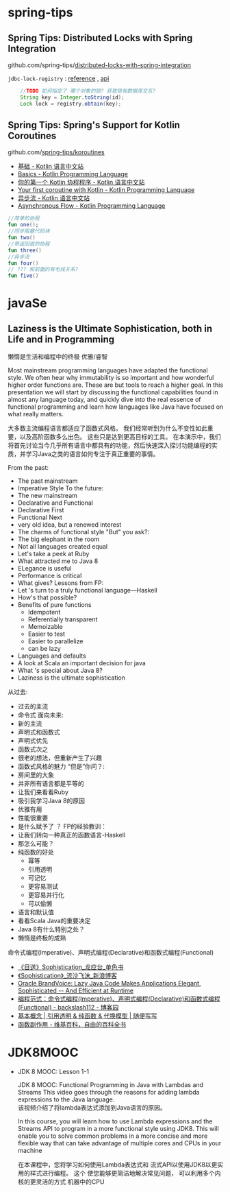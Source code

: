 




# spring-tips


## Spring Tips: Distributed Locks with Spring Integration

github.com/spring-tips/[distributed-locks-with-spring-integration](https://github.com/spring-tips/distributed-locks-with-spring-integration)


`jdbc-lock-registry` : 
[reference](https://docs.spring.io/spring-integration/reference/html/jdbc.html#jdbc-lock-registry) , 
[api](https://docs.spring.io/spring-integration/api/org/springframework/integration/jdbc/lock/JdbcLockRegistry.html)




```java
    //TODO 如何指定了 哪个对象的锁? 获取锁有数据库交互?
    String key = Integer.toString(id);
	Lock lock = registry.obtain(key);
```


## Spring Tips: Spring's Support for Kotlin Coroutines

github.com/[spring-tips/koroutines](https://github.com/spring-tips/koroutines)

 - [基础 - Kotlin 语言中文站](https://www.kotlincn.net/docs/reference/coroutines/basics.html)
 - [Basics - Kotlin Programming Language](https://kotlinlang.org/docs/reference/coroutines/basics.html)
 - [你的第一个 Kotlin 协程程序 - Kotlin 语言中文站](https://www.kotlincn.net/docs/tutorials/coroutines/coroutines-basic-jvm.html)
 - [Your first coroutine with Kotlin - Kotlin Programming Language](https://kotlinlang.org/docs/tutorials/coroutines/coroutines-basic-jvm.html)
 - [异步流 - Kotlin 语言中文站](https://www.kotlincn.net/docs/reference/coroutines/flow.html)
 - [Asynchronous Flow - Kotlin Programming Language](https://kotlinlang.org/docs/reference/coroutines/flow.html)


```kotlin
//简单的协程
fun one();
//同步阻塞代码块
fun two()
//带返回值的协程
fun three()
//异步流
fun four()
// ??? 和前面的有毛线关系?
fun five() 
```



# javaSe


## Laziness is the Ultimate Sophistication, both in Life and in Programming

懒惰是生活和编程中的终极 优雅/睿智

Most mainstream programming languages have adapted the functional style. We often hear why immutability is so important and how wonderful higher order functions are. These are but tools to reach a higher goal. In this presentation we will start by discussing the functional capabilities found in almost any language today, and quickly dive into the real essence of functional programming and learn how languages like Java have focused on what really matters.

大多数主流编程语言都适应了函数式风格。 我们经常听到为什么不变性如此重要，以及高阶函数多么出色。 这些只是达到更高目标的工具。 在本演示中，我们将首先讨论当今几乎所有语言中都具有的功能，然后快速深入探讨功能编程的实质，并学习Java之类的语言如何专注于真正重要的事情。


From the past:
- The past mainstream
- Imperative Style 
To the future:
- The new mainstream 
- Declarative and Functional 
- Declarative First 
- Functional Next
- very old idea, but a renewed interest 
- The charms of functional style 
"But" you ask?:
- The big elephant in the room 
- Not all languages created equal 
- Let's take a peek at Ruby
- What attracted me to Java 8 
- ELegance is useful 
- Performance is critical 
- What gives? 
Lessons from FP: 
- Let 's turn to a truly functional language—Haskell 
- How's that possible? 
- Benefits of pure functions 
  - Idempotent 
  - Referentially transparent 
  - Memoizable 
  - Easier to test 
  - Easier to parallelize 
  - can be lazy 
- Languages and defaults 
- A look at Scala 
an important decision for java 
- What 's special about Java 8? 
- Laziness is the ultimate sophistication 

从过去:
- 过去的主流
- 命令式
面向未来:
- 新的主流
- 声明式和函数式
- 声明式优先
- 函数式次之
- 很老的想法，但重新产生了兴趣
- 函数式风格的魅力
“但是”你问？:
- 房间里的大象
- 并非所有语言都是平等的
- 让我们来看看Ruby
- 吸引我学习Java 8的原因
- 优雅有用
- 性能很重要
- 是什么赋予了 ？
FP的经验教训：
- 让我们转向一种真正的函数语言-Haskell
- 那怎么可能？
- 纯函数的好处
  - 幂等
  - 引用透明
  - 可记忆
  - 更容易测试
  - 更容易并行化
  - 可以偷懒
- 语言和默认值
- 看看Scala
Java的重要决定
- Java 8有什么特别之处？
- 懒惰是终极的成熟

命令式编程(Imperative)、声明式编程(Declarative)和函数式编程(Functional)

- [《目送》Sophistication_龙应台_单色书](https://www.danseshu.com/books/2884/116315)
- [《Sophistication》_流沙飞沫_新浪博客](http://blog.sina.com.cn/s/blog_6ca844930102wnrp.html)
- [Oracle BrandVoice: Lazy Java Code Makes Applications Elegant, Sophisticated -- And Efficient at Runtime](https://www.forbes.com/sites/oracle/2018/01/22/lazy-java-code-makes-applications-elegant-sophisticated-and-efficient-at-runtime/#46fcda6855fa)
- [编程范式：命令式编程(Imperative)、声明式编程(Declarative)和函数式编程(Functional) - backslash112 - 博客园](https://www.cnblogs.com/sirkevin/p/8283110.html)
- [基本概念 | 引用透明 & 纯函数 & 代换模型 | 随便写写](http://songkun.me/2018/06/08/2018-06-08-referentially-transparent/)
- [函数副作用 - 维基百科，自由的百科全书](https://zh.wikipedia.org/wiki/%E5%87%BD%E6%95%B0%E5%89%AF%E4%BD%9C%E7%94%A8)






# JDK8MOOC

- JDK 8 MOOC: Lesson 1-1
    
    JDK 8 MOOC: Functional Programming in Java with Lambdas and Streams 
    This video goes through the reasons for adding lambda expressions to the Java language.    
    该视频介绍了将lambda表达式添加到Java语言的原因。

    In this course, you will learn how to use Lambda expressions and the 
    Streams API to program in a more functional style using JDK8. This 
    will enable you to solve common problems in a more concise and 
    more flexible way that can take advantage of multiple cores and 
    CPUs in your machine 

    在本课程中，您将学习如何使用Lambda表达式和
    流式API以使用JDK8以更实用的样式进行编程。 这个
    使您能够更简洁地解决常见问题，
    可以利用多个内核的更灵活的方式
    机器中的CPU


